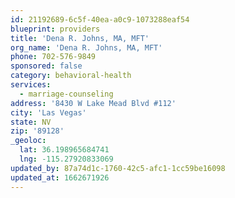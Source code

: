 ```yaml
---
id: 21192689-6c5f-40ea-a0c9-1073288eaf54
blueprint: providers
title: 'Dena R. Johns, MA, MFT'
org_name: 'Dena R. Johns, MA, MFT'
phone: 702-576-9849
sponsored: false
category: behavioral-health
services:
  - marriage-counseling
address: '8430 W Lake Mead Blvd #112'
city: 'Las Vegas'
state: NV
zip: '89128'
_geoloc:
  lat: 36.198965684741
  lng: -115.27920833069
updated_by: 87a74d1c-1760-42c5-afc1-1cc59be16098
updated_at: 1662671926
---
```

